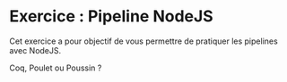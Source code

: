 # Exercice : Pipeline NodeJS
Cet exercice a pour objectif de vous permettre de pratiquer les pipelines avec NodeJS.

Coq, Poulet ou Poussin ?
